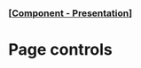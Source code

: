 ### [[Component - Presentation](./human-interface-guidelines-markdown/component/presentation.md)]  
  
# **Page controls**  

